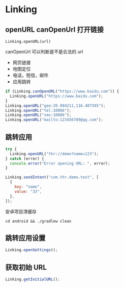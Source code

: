 # Linking

## openURL canOpenUrl 打开链接

`Linking.openURL(url)`

canOpenUrl 可以判断是不是合法的 url

- 网页链接
- 地图定位
- 电话，短信，邮件
- 应用跳转

```js
if (Linking.canOpenURL("https://www.baidu.com")) {
  Linking.openURL("https://www.baidu.com");
}
Linking.openURL("geo:39.904211,116.407395");
Linking.openURL("tel:10086");
Linking.openURL("sms:10086");
Linking.openURL("mailto:123456789@qq.com");
```

## 跳转应用

```jsx
try {
  Linking.openURL("thr://demo?name=123");
} catch (error) {
  console.error("Error opening URL: ", error);
}

Linking.sendIntent("com.thr.demo.test", [
  {
    key: "name",
    value: "33",
  },
]);
```

安卓项目清缓存

```shell
cd android && ./gradlew clean
```

## 跳转应用设置

```js
Linking.openSettings();
```

## 获取初始 URL

```js
Linking.getInitialURL();
```
